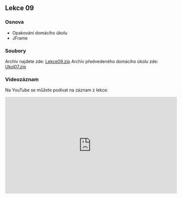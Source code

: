 Lekce 09
----------------

### Osnova

- Opakování domácího úkolu
- JFrame

### Soubory

Archív najdete zde: [Lekce09.zip](/data/2020-podzim/java-online/Lekce09.zip)
Archív předvedeného domácího úkolu zde: [Ukol07.zip](/data/2020-podzim/java-online/Ukol07.zip)

### Videozáznam

Na YouTube se můžete podívat na záznam z lekce:

<iframe width="560" height="315" src="https://www.youtube.com/embed/dkv8nw7zTmU" frameborder="0" allow="accelerometer; autoplay; clipboard-write; encrypted-media; gyroscope; picture-in-picture" allowfullscreen></iframe>